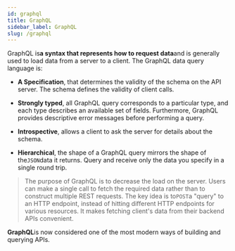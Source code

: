 ```yaml
---
id: graphql
title: GraphQL 
sidebar_label: GraphQL 
slug: /graphql
---
```


GraphQL is**a syntax that represents how to request data**and is generally used to load data from a server to a client. The GraphQL data query language is:

+ **A Specification**, that determines the validity of the schema on the API server. The schema defines the validity of client calls.
    
+ **Strongly typed**, all GraphQL query corresponds to a particular type, and each type describes an available set of fields. Furthermore, GraphQL provides descriptive error messages before performing a query.
    
+ **Introspective**, allows a client to ask the server for details about the schema.
    
+ **Hierarchical**, the shape of a GraphQL query mirrors the shape of the`JSON`data it returns. Query and receive only the data you specify in a single round trip.
    
> The purpose of GraphQL is to decrease the load on the server. Users can make a single call to fetch the required data rather than to construct multiple REST requests. The key idea is to`POST`a "query" to an HTTP endpoint, instead of hitting different HTTP endpoints for various resources. It makes fetching client's data from their backend APIs convenient.

**GraphQL**is now considered one of the most modern ways of building and querying APIs.